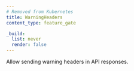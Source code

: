```yaml
---
# Removed from Kubernetes
title: WarningHeaders
content_type: feature_gate

_build:
  list: never
  render: false
---
```

Allow sending warning headers in API responses.
